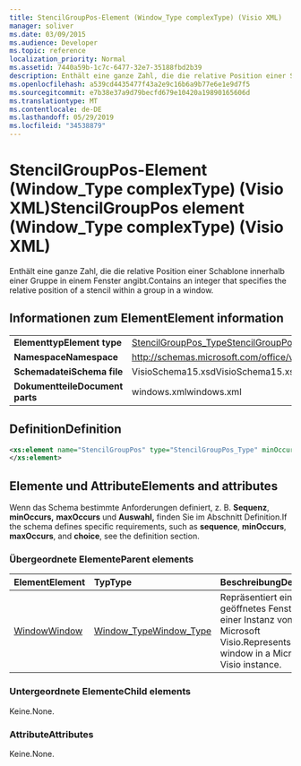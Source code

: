 ```yaml
---
title: StencilGroupPos-Element (Window_Type complexType) (Visio XML)
manager: soliver
ms.date: 03/09/2015
ms.audience: Developer
ms.topic: reference
localization_priority: Normal
ms.assetid: 7440a59b-1c7c-6477-32e7-35188fbd2b39
description: Enthält eine ganze Zahl, die die relative Position einer Schablone innerhalb einer Gruppe in einem Fenster angibt.
ms.openlocfilehash: a539cd4435477f43a2e9c16b6a9b77e6e1e9d7f5
ms.sourcegitcommit: e7b38e37a9d79becfd679e10420a19890165606d
ms.translationtype: MT
ms.contentlocale: de-DE
ms.lasthandoff: 05/29/2019
ms.locfileid: "34538879"
---
```

# <a name="stencilgrouppos-element-window_type-complextype-visio-xml"></a><span data-ttu-id="bbaf5-103">StencilGroupPos-Element (Window_Type complexType) (Visio XML)</span><span class="sxs-lookup"><span data-stu-id="bbaf5-103">StencilGroupPos element (Window_Type complexType) (Visio XML)</span></span>

<span data-ttu-id="bbaf5-104">Enthält eine ganze Zahl, die die relative Position einer Schablone innerhalb einer Gruppe in einem Fenster angibt.</span><span class="sxs-lookup"><span data-stu-id="bbaf5-104">Contains an integer that specifies the relative position of a stencil within a group in a window.</span></span>
  
## <a name="element-information"></a><span data-ttu-id="bbaf5-105">Informationen zum Element</span><span class="sxs-lookup"><span data-stu-id="bbaf5-105">Element information</span></span>

|||
|:-----|:-----|
|<span data-ttu-id="bbaf5-106">**Elementtyp**</span><span class="sxs-lookup"><span data-stu-id="bbaf5-106">**Element type**</span></span> <br/> |[<span data-ttu-id="bbaf5-107">StencilGroupPos_Type</span><span class="sxs-lookup"><span data-stu-id="bbaf5-107">StencilGroupPos_Type</span></span>](stencilgrouppos_type-complextypevisio-xml.md) <br/> |
|<span data-ttu-id="bbaf5-108">**Namespace**</span><span class="sxs-lookup"><span data-stu-id="bbaf5-108">**Namespace**</span></span> <br/> |http://schemas.microsoft.com/office/visio/2012/main  <br/> |
|<span data-ttu-id="bbaf5-109">**Schemadatei**</span><span class="sxs-lookup"><span data-stu-id="bbaf5-109">**Schema file**</span></span> <br/> |<span data-ttu-id="bbaf5-110">VisioSchema15.xsd</span><span class="sxs-lookup"><span data-stu-id="bbaf5-110">VisioSchema15.xsd</span></span>  <br/> |
|<span data-ttu-id="bbaf5-111">**Dokumentteile**</span><span class="sxs-lookup"><span data-stu-id="bbaf5-111">**Document parts**</span></span> <br/> |<span data-ttu-id="bbaf5-112">windows.xml</span><span class="sxs-lookup"><span data-stu-id="bbaf5-112">windows.xml</span></span>  <br/> |
   
## <a name="definition"></a><span data-ttu-id="bbaf5-113">Definition</span><span class="sxs-lookup"><span data-stu-id="bbaf5-113">Definition</span></span>

```XML
<xs:element name="StencilGroupPos" type="StencilGroupPos_Type" minOccurs="0" maxOccurs="1" >
</xs:element>
```

## <a name="elements-and-attributes"></a><span data-ttu-id="bbaf5-114">Elemente und Attribute</span><span class="sxs-lookup"><span data-stu-id="bbaf5-114">Elements and attributes</span></span>

<span data-ttu-id="bbaf5-115">Wenn das Schema bestimmte Anforderungen definiert, z. B. **Sequenz**, **minOccurs,** **maxOccurs** und **Auswahl,** finden Sie im Abschnitt Definition.</span><span class="sxs-lookup"><span data-stu-id="bbaf5-115">If the schema defines specific requirements, such as **sequence**, **minOccurs**, **maxOccurs**, and **choice**, see the definition section.</span></span> 
  
### <a name="parent-elements"></a><span data-ttu-id="bbaf5-116">Übergeordnete Elemente</span><span class="sxs-lookup"><span data-stu-id="bbaf5-116">Parent elements</span></span>

|<span data-ttu-id="bbaf5-117">**Element**</span><span class="sxs-lookup"><span data-stu-id="bbaf5-117">**Element**</span></span>|<span data-ttu-id="bbaf5-118">**Typ**</span><span class="sxs-lookup"><span data-stu-id="bbaf5-118">**Type**</span></span>|<span data-ttu-id="bbaf5-119">**Beschreibung**</span><span class="sxs-lookup"><span data-stu-id="bbaf5-119">**Description**</span></span>|
|:-----|:-----|:-----|
|[<span data-ttu-id="bbaf5-120">Window</span><span class="sxs-lookup"><span data-stu-id="bbaf5-120">Window</span></span>](window-element-windows_type-complextypevisio-xml.md) <br/> |[<span data-ttu-id="bbaf5-121">Window_Type</span><span class="sxs-lookup"><span data-stu-id="bbaf5-121">Window_Type</span></span>](window_type-complextypevisio-xml.md) <br/> |<span data-ttu-id="bbaf5-122">Repräsentiert ein geöffnetes Fenster in einer Instanz von Microsoft Visio.</span><span class="sxs-lookup"><span data-stu-id="bbaf5-122">Represents an open window in a Microsoft Visio instance.</span></span>  <br/> |
   
### <a name="child-elements"></a><span data-ttu-id="bbaf5-123">Untergeordnete Elemente</span><span class="sxs-lookup"><span data-stu-id="bbaf5-123">Child elements</span></span>

<span data-ttu-id="bbaf5-124">Keine.</span><span class="sxs-lookup"><span data-stu-id="bbaf5-124">None.</span></span>
  
### <a name="attributes"></a><span data-ttu-id="bbaf5-125">Attribute</span><span class="sxs-lookup"><span data-stu-id="bbaf5-125">Attributes</span></span>

<span data-ttu-id="bbaf5-126">Keine.</span><span class="sxs-lookup"><span data-stu-id="bbaf5-126">None.</span></span>
  

